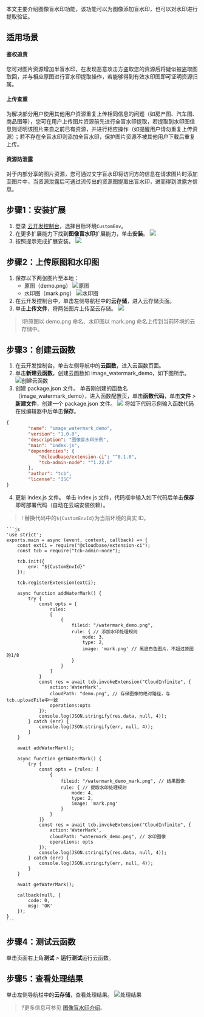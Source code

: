本文主要介绍图像盲水印功能，该功能可以为图像添加盲水印，也可以对水印进行提取验证。

## 适用场景

#### 鉴权追责

您可对图片资源增加半盲水印，在发现恶意攻击方盗取您的资源后将疑似被盗取图取回，并与相应原图进行盲水印提取操作，若能够得到有效水印图即可证明资源归属。

#### 上传查重

为解决部分用户使用其他用户资源重复上传相同信息的问题（如房产图、汽车图、商品图等），您可在用户上传图片资源前先进行全盲水印提取，若提取到水印图信息则证明该图片来自之前已有资源，并进行相应操作（如提醒用户请勿重复上传资源）；若不存在全盲水印则添加全盲水印，保护图片资源不被其他用户下载后重复上传。

#### 资源防泄露

对于内部分享的图片资源，您可通过文字盲水印将访问方的信息在请求图片时添加至图片中，当资源泄露后可通过流传出的资源图提取出盲水印，进而得到泄露方信息。



## 步骤1：安装扩展

1. 登录 [云开发控制台](https://console.cloud.tencent.com/tcb/extensions)，选择目标环境`CustomEnv`。
2. 在更多扩展能力下找到**图像盲水印**扩展能力，单击**安装**。
![](https://main.qcloudimg.com/raw/b4d0cf93320c653691332b48bc5982b5.jpg)
3. 按照提示完成扩展安装。
![](https://main.qcloudimg.com/raw/5de6bc2f777ce3a10f6357294bcf5cd8.jpg)

## 步骤2：上传原图和水印图

1. 保存以下两张图片至本地：
	- 原图（demo.png）
		![原图](https://main.qcloudimg.com/raw/2f4428007ed45d3d8b582a91b55af8a9.png)
	- 水印图（mark.png）
		![水印图](https://main.qcloudimg.com/raw/e666becaae6253a05c28c1346cf26484.png)
2. 在云开发控制台中，单击左侧导航栏中的**云存储**，进入云存储页面。
3. 单击**上传文件**，将两张图片上传至云存储。
![](https://main.qcloudimg.com/raw/0cdfe5c27723a98124827bee6125fedd.jpg)
>!将原图以 demo.png 命名、水印图以 mark.png 命名上传到当前环境的云存储中。


## 步骤3：创建云函数

1. 在云开发控制台，单击左侧导航中的**云函数**，进入云函数页面。
2. 单击**新建云函数**，创建云函数如 image_watermark_demo，如下图所示。
   ![创建云函数](https://main.qcloudimg.com/raw/9c2566bbb2377b7ceff684f07e44e05b.png)
3. 创建 package.json 文件。
   单击刚创建的函数名（image_watermark_demo），进入函数配置页，单击**函数代码**，单击**文件** > **新建文件**，创建一个 package.json 文件。
   ![](https://main.qcloudimg.com/raw/3d1fc3b3ad537282612a2630f833107a.png)
   将如下代码示例输入函数代码在线编辑器中后单击**保存**。
```json
{
		"name": "image_watermark_demo",
		"version": "1.0.0",
		"description": "图像盲水印示例",
		"main": "index.js",
		"dependencies": {
			"@cloudbase/extension-ci": "^0.1.0",
			"tcb-admin-node": "^1.22.0"
		},
		"author": "tcb",
		"license": "ISC"
}
```
4. 更新 index.js 文件。
   单击 index.js 文件，代码框中输入如下代码后单击**保存**即可部署代码（自动在云端安装依赖）。
> ! 替换代码中的`${CustomEnvId}`为当前环境的真实 ID。
>
	```js
	'use strict';
	exports.main = async (event, context, callback) => {
		const extCi = require("@cloudbase/extension-ci");
		const tcb = require("tcb-admin-node");

		tcb.init({
			env: "${CustomEnvId}"
		});

		tcb.registerExtension(extCi);

		async function addWaterMark() {
			try {
				const opts = {
					rules:
					[
						{
							fileid: "/watermark_demo.png",
							rule: { // 添加水印处理规则
								mode: 3,
								type: 2,
								image: 'mark.png' // 黑底白色图片，不超过原图的1/8          
							}
						}
					]
				}
				const res = await tcb.invokeExtension("CloudInfinite", {
					action:'WaterMark',
					cloudPath: "demo.png", // 存储图像的绝对路径，与tcb.uploadFile中一致
					operations:opts
				});
				console.log(JSON.stringify(res.data, null, 4));
			} catch (err) {
				console.log(JSON.stringify(err, null, 4));
			}
		}

		await addWaterMark();

		async function getWaterMark() {
			try {
				const opts = {rules: [
					{
						fileid: "/watermark_demo_mark.png", // 结果图像
						rule: { // 提取水印处理规则
							mode: 4,
							type: 2,
							image: 'mark.png'
						}
					}
				]}
				const res = await tcb.invokeExtension("CloudInfinite", {
					action:'WaterMark',
					cloudPath: "watermark_demo.png", // 水印图像
					operations: opts
				});
				console.log(JSON.stringify(res.data, null, 4));
			} catch (err) {
				console.log(JSON.stringify(err, null, 4));
			}
		}

		await getWaterMark();

		callback(null, {
			code: 0,
			msg: 'OK'
		});
	}
	```

## 步骤4：测试云函数

单击页面右上角**测试** > **运行测试**运行云函数。

## 步骤5：查看处理结果

单击左侧导航栏中的**云存储**，查看处理结果。
![处理结果](https://main.qcloudimg.com/raw/0504cb122a827fb45516448a75dc2b4b.png)

>?更多信息可参见 [图像盲水印介绍](https://cloud.tencent.com/document/product/876/42098)。
>


